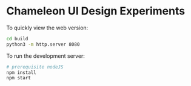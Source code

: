 # Chameleon UI Design Experiments 

To quickly view the web version:
```bash
cd build
python3 -m http.server 8080
```

To run the development server:
```bash
# prerequisite nodeJS 
npm install
npm start
```
